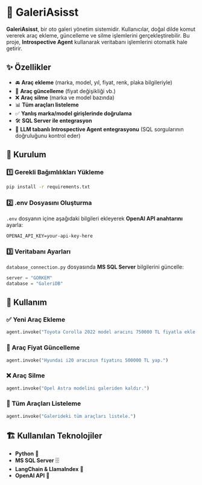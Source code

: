 # 🚗 GaleriAsisst

**GaleriAsisst**, bir oto galeri yönetim sistemidir. Kullanıcılar, doğal dilde komut vererek araç ekleme, güncelleme ve silme işlemlerini gerçekleştirebilir. Bu proje, **Introspective Agent** kullanarak veritabanı işlemlerini otomatik hale getirir.

## ✨ Özellikler

- 🚘 **Araç ekleme** (marka, model, yıl, fiyat, renk, plaka bilgileriyle)
- 🔄 **Araç güncelleme** (fiyat değişikliği vb.)
- ❌ **Araç silme** (marka ve model bazında)
- 📊 **Tüm araçları listeleme**
- ✅ **Yanlış marka/model girişlerinde doğrulama**
- 🛠 **SQL Server ile entegrasyon**
- 🤖 **LLM tabanlı Introspective Agent entegrasyonu** (SQL sorgularının doğruluğunu kontrol eder)

## 🚀 Kurulum

### 1️⃣ Gerekli Bağımlılıkları Yükleme
```bash
pip install -r requirements.txt
```

### 2️⃣ .env Dosyasını Oluşturma
`.env` dosyanın içine aşağıdaki bilgileri ekleyerek **OpenAI API anahtarını** ayarla:
```
OPENAI_API_KEY=your-api-key-here
```

### 3️⃣ Veritabanı Ayarları
`database_connection.py` dosyasında **MS SQL Server** bilgilerini güncelle:
```python
server = "GORKEM"
database = "GaleriDB"
```

## 📜 Kullanım

### ✅ Yeni Araç Ekleme
```python
agent.invoke("Toyota Corolla 2022 model aracını 750000 TL fiyatla ekle.")
```

### 🔄 Araç Fiyat Güncelleme
```python
agent.invoke("Hyundai i20 aracının fiyatını 500000 TL yap.")
```

### ❌ Araç Silme
```python
agent.invoke("Opel Astra modelini galeriden kaldır.")
```

### 🚗 Tüm Araçları Listeleme
```python
agent.invoke("Galerideki tüm araçları listele.")
```

## 🏗 Kullanılan Teknolojiler
- **Python** 🐍
- **MS SQL Server** 🗄️
- **LangChain & LlamaIndex** 🧠
- **OpenAI API** 🤖

